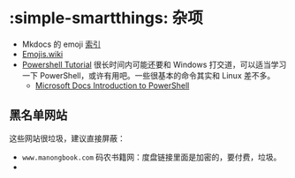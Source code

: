 # :simple-smartthings: 杂项

-   Mkdocs 的 emoji [索引](https://squidfunk.github.io/mkdocs-material/reference/icons-emojis/)
-   [Emojis.wiki](https://emojis.wiki/)
-   [Powershell Tutorial](https://www.guru99.com/powershell-tutorial.html) 很长时间内可能还要和 Windows 打交道，可以适当学习一下 PowerShell，或许有用吧。一些很基本的命令其实和 Linux 差不多。
    -   [Microsoft Docs Introduction to PowerShell](https://learn.microsoft.com/en-us/training/modules/introduction-to-powershell/)

## 黑名单网站

这些网站很垃圾，建议直接屏蔽：

-   `www.manongbook.com` 码农书籍网：度盘链接里面是加密的，要付费，垃圾。
-
